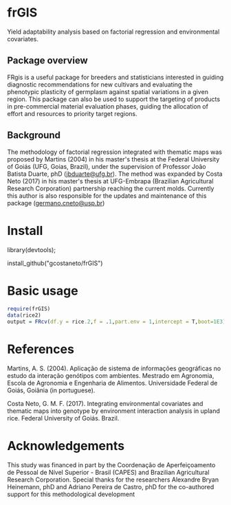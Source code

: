 # frGIS
Yield adaptability analysis based on factorial regression and environmental covariates.

##  Package overview 
FRgis is a useful package for breeders and statisticians interested in guiding diagnostic recommendations for new cultivars and evaluating the phenotypic plasticity of germplasm against spatial variations in a given region. This package can also be used to support the targeting of products in pre-commercial material evaluation phases, guiding the allocation of effort and resources to priority target regions.

## Background

The methodology of factorial regression integrated with thematic maps was proposed by Martins (2004) in his master's thesis at the Federal University of Goiás (UFG, Goias, Brazil), under the supervision of Professor João Batista Duarte, phD (jbduarte@ufg.br). The method was expanded by Costa Neto (2017) in his master's thesis at UFG-Embrapa (Brazilian Agricultural Research Corporation) partnership reaching the current molds. Currently this author is also responsible for the updates and maintenance of this package (germano.cneto@usp.br)

# Install

library(devtools);

install_github("gcostaneto/frGIS")

# Basic usage
```R
require(frGIS)
data(rice2)
output = FRcv(df.y = rice.2,f = .1,part.env = 1,intercept = T,boot=1E3)
```
# References

Martins, A. S. (2004). Aplicação de sistema de informações geográficas no estudo da interação genótipos com ambientes. Mestrado em Agronomia, Escola de Agronomia e Engenharia de Alimentos. Universidade Federal de Goiás, Goiânia (in portuguese).

Costa Neto, G. M. F. (2017). Integrating environmental covariates and thematic maps into genotype by environment interaction analysis in upland rice. Federal University of Goiás. Brazil.

# Acknowledgements

This study was financed in part by the Coordenação de Aperfeiçoamento de Pessoal de Nível Superior - Brasil (CAPES) and Brazilian Agricultural Research Corporation. Special thanks for the researchers Alexandre Bryan Heinemann, phD and Adriano Pereira de Castro, phD for the co-authored support for this methodological development

